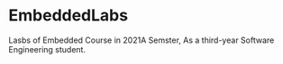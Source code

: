 # EmbeddedLabs
Lasbs of Embedded Course in 2021A Semster,
As a third-year Software Engineering student.
